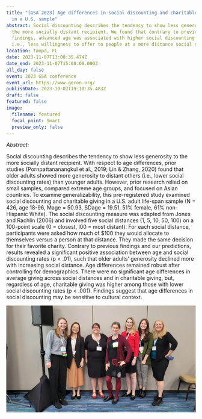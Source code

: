 ```yaml
---
title: "[GSA 2023] Age differences in social discounting and charitable giving
  in a U.S. sample"
abstract: Social discounting describes the tendency to show less generosity to
  the more socially distant recipient. We found that contrary to previous
  findings, advanced age was associated with higher social discounting rates,
  i.e., less willingness to offer to people at a more distance social distance.
location: Tampa, FL
date: 2023-11-07T13:00:35.474Z
date_end: 2023-11-07T15:00:00.000Z
all_day: false
event: 2023 GSA conference
event_url: https://www.geron.org/
publishDate: 2023-10-02T19:10:35.483Z
draft: false
featured: false
image:
  filename: featured
  focal_point: Smart
  preview_only: false
---
```

*A﻿bstract:*



Social discounting describes the tendency to show less generosity to the more socially distant recipient. With respect to age differences, prior studies (Pornpattananangkul et al., 2019; Lin & Zhang, 2020) found that older adults showed more generosity to distant others (i.e., lower social discounting rates) than younger adults. However, prior research relied on small samples, compared extreme age groups, and focused on Asian countries. To examine generalizability, this pre-registered study examined social discounting and charitable giving in a U.S. adult life-span sample (N = 426, age 18-96, Mage = 50.93, SDage = 19.51, 51% female, 61% non-Hispanic White). The social discounting measure was adapted from Jones and Rachlin (2006) and involved five social distances (1, 5, 10, 50, 100) on a 100-point scale (0 = closest, l00 = most distant). For each social distance, participants were asked how much of $100 they would allocate to themselves versus a person at that distance. They made the same decision for their favorite charity. Contrary to previous findings and our predictions, results revealed a significant positive association between age and social discounting rates (p < .01), such that older adults’ generosity declined more with increasing social distance. Age differences remained robust after controlling for demographics. There were no significant age differences in average giving across social distances and in charitable giving, but, regardless of age, charitable giving was higher among those with lower social discounting rates (p < .001). Findings suggest that age differences in social discounting may be sensitive to cultural context.


![](GSA_2023.jpg "Our amazing symposium speakers!")
